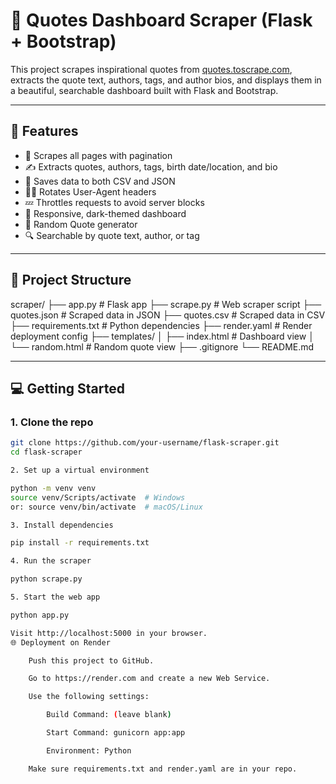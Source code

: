 # 🧠 Quotes Dashboard Scraper (Flask + Bootstrap)

This project scrapes inspirational quotes from [quotes.toscrape.com](http://quotes.toscrape.com), extracts the quote text, authors, tags, and author bios, and displays them in a beautiful, searchable dashboard built with Flask and Bootstrap.

---

## 🚀 Features

- 🔁 Scrapes all pages with pagination
- ✍️ Extracts quotes, authors, tags, birth date/location, and bio
- 💾 Saves data to both CSV and JSON
- 🕵️‍♂️ Rotates User-Agent headers
- 💤 Throttles requests to avoid server blocks
- 🧭 Responsive, dark-themed dashboard
- 🎲 Random Quote generator
- 🔍 Searchable by quote text, author, or tag

---

## 🧱 Project Structure

scraper/
├── app.py # Flask app
├── scrape.py # Web scraper script
├── quotes.json # Scraped data in JSON
├── quotes.csv # Scraped data in CSV
├── requirements.txt # Python dependencies
├── render.yaml # Render deployment config
├── templates/
│ ├── index.html # Dashboard view
│ └── random.html # Random quote view
├── .gitignore
└── README.md

---

## 💻 Getting Started

### 1. Clone the repo

```bash
git clone https://github.com/your-username/flask-scraper.git
cd flask-scraper

2. Set up a virtual environment

python -m venv venv
source venv/Scripts/activate  # Windows
or: source venv/bin/activate  # macOS/Linux

3. Install dependencies

pip install -r requirements.txt

4. Run the scraper

python scrape.py

5. Start the web app

python app.py

Visit http://localhost:5000 in your browser.
🌐 Deployment on Render

    Push this project to GitHub.

    Go to https://render.com and create a new Web Service.

    Use the following settings:

        Build Command: (leave blank)

        Start Command: gunicorn app:app

        Environment: Python

    Make sure requirements.txt and render.yaml are in your repo.
```
